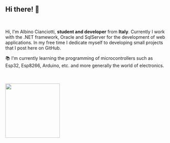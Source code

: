 ## Hi there! <!-- <img src="https://media.giphy.com/media/hvRJCLFzcasrR4ia7z/giphy.gif" width="25px"> --> 👋

<br>

<!-- [![trophy](https://github-profile-trophy.vercel.app/?username=albino98&theme=flat&margin-w=15&margin-h=15&row=1&column=6)](https://github.com/ryo-ma/github-profile-trophy) 

<br>
<br>


-->
Hi, I'm Albino Cianciotti, **student and developer** from **Italy**. Currently I work with the .NET framework, Oracle and SqlServer for the development of web applications. In my free time I dedicate myself to developing small projects that I post here on GitHub.

<!-- - :computer: I’m currently working on [Air-Quality](https://github.com/albino98/Air-Quality) -->
 :books: I'm currently learning the programming of microcontrollers such as Esp32, Esp8266, Arduino, etc. and more generally the world of electronics.






<br>
<br>
<div>

   <img height="170" align="left" src="https://github-readme-stats.vercel.app/api?username=albino98&count_private=true&include_all_commits=true" /> 
  <!-- <img src="https://github-readme-stats.vercel.app/api/top-langs/?username=albino98&layout=langs_count=8" /> -->
  <!-- <img src="https://github-readme-stats.vercel.app/api/top-langs/?username=albino98&layout=compact" /> -->
  
</div>
<br>


<!--
[![Visits Badge](https://badges.pufler.dev/visits/albino98/albino98)](https://badges.pufler.dev)

![Profile views](https://gpvc.arturio.dev/Albino98)
[![Years Badge](https://badges.pufler.dev/years/albino98)](https://badges.pufler.dev)
-->
